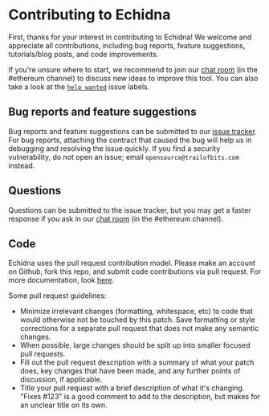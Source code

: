 # Contributing to Echidna

First, thanks for your interest in contributing to Echidna! We welcome and
appreciate all contributions, including bug reports, feature suggestions,
tutorials/blog posts, and code improvements.

If you're unsure where to start, we recommend to join our [chat room](https://slack.empirehacking.nyc/)
(in the #ethereum channel) to discuss new ideas to improve this tool. You can also take a look at the [`help wanted`](https://github.com/crytic/echidna/issues?q=is%3Aissue+is%3Aopen+label%3A%22help+wanted%22)
issue labels.

## Bug reports and feature suggestions

Bug reports and feature suggestions can be submitted to our [issue
tracker](https://github.com/crytic/echidna/issues). For bug reports,
attaching the contract that caused the bug will help us in debugging and
resolving the issue quickly. If you find a security
vulnerability, do not open an issue; email `opensource@trailofbits.com`
instead.

## Questions

Questions can be submitted to the issue tracker, but you may get a faster
response if you ask in our [chat room](https://slack.empirehacking.nyc/)
(in the #ethereum channel).

## Code

Echidna uses the pull request contribution model. Please make an account on
Github, fork this repo, and submit code contributions via pull request. For
more documentation, look [here](https://guides.github.com/activities/forking/).

Some pull request guidelines:

- Minimize irrelevant changes (formatting, whitespace, etc) to code that would
  otherwise not be touched by this patch. Save formatting or style corrections
  for a separate pull request that does not make any semantic changes.
- When possible, large changes should be split up into smaller focused pull
  requests.
- Fill out the pull request description with a summary of what your patch does,
  key changes that have been made, and any further points of discussion, if
  applicable.
- Title your pull request with a brief description of what it's changing.
  "Fixes #123" is a good comment to add to the description, but makes for an
  unclear title on its own.
